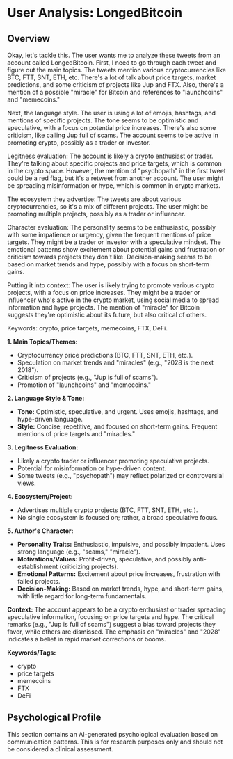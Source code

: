 # User Analysis: LongedBitcoin

## Overview

<think>
Okay, let's tackle this. The user wants me to analyze these tweets from an account called LongedBitcoin. First, I need to go through each tweet and figure out the main topics. The tweets mention various cryptocurrencies like BTC, FTT, SNT, ETH, etc. There's a lot of talk about price targets, market predictions, and some criticism of projects like Jup and FTX. Also, there's a mention of a possible "miracle" for Bitcoin and references to "launchcoins" and "memecoins."

Next, the language style. The user is using a lot of emojis, hashtags, and mentions of specific projects. The tone seems to be optimistic and speculative, with a focus on potential price increases. There's also some criticism, like calling Jup full of scams. The account seems to be active in promoting crypto, possibly as a trader or investor.

Legitness evaluation: The account is likely a crypto enthusiast or trader. They're talking about specific projects and price targets, which is common in the crypto space. However, the mention of "psychopath" in the first tweet could be a red flag, but it's a retweet from another account. The user might be spreading misinformation or hype, which is common in crypto markets.

The ecosystem they advertise: The tweets are about various cryptocurrencies, so it's a mix of different projects. The user might be promoting multiple projects, possibly as a trader or influencer.

Character evaluation: The personality seems to be enthusiastic, possibly with some impatience or urgency, given the frequent mentions of price targets. They might be a trader or investor with a speculative mindset. The emotional patterns show excitement about potential gains and frustration or criticism towards projects they don't like. Decision-making seems to be based on market trends and hype, possibly with a focus on short-term gains.

Putting it into context: The user is likely trying to promote various crypto projects, with a focus on price increases. They might be a trader or influencer who's active in the crypto market, using social media to spread information and hype projects. The mention of "miracle" for Bitcoin suggests they're optimistic about its future, but also critical of others.

Keywords: crypto, price targets, memecoins, FTX, DeFi.
</think>

**1. Main Topics/Themes:**  
- Cryptocurrency price predictions (BTC, FTT, SNT, ETH, etc.).  
- Speculation on market trends and "miracles" (e.g., "2028 is the next 2018").  
- Criticism of projects (e.g., "Jup is full of scams").  
- Promotion of "launchcoins" and "memecoins."  

**2. Language Style & Tone:**  
- **Tone:** Optimistic, speculative, and urgent. Uses emojis, hashtags, and hype-driven language.  
- **Style:** Concise, repetitive, and focused on short-term gains. Frequent mentions of price targets and "miracles."  

**3. Legitness Evaluation:**  
- Likely a crypto trader or influencer promoting speculative projects.  
- Potential for misinformation or hype-driven content.  
- Some tweets (e.g., "psychopath") may reflect polarized or controversial views.  

**4. Ecosystem/Project:**  
- Advertises multiple crypto projects (BTC, FTT, SNT, ETH, etc.).  
- No single ecosystem is focused on; rather, a broad speculative focus.  

**5. Author's Character:**  
- **Personality Traits:** Enthusiastic, impulsive, and possibly impatient. Uses strong language (e.g., "scams," "miracle").  
- **Motivations/Values:** Profit-driven, speculative, and possibly anti-establishment (criticizing projects).  
- **Emotional Patterns:** Excitement about price increases, frustration with failed projects.  
- **Decision-Making:** Based on market trends, hype, and short-term gains, with little regard for long-term fundamentals.  

**Context:** The account appears to be a crypto enthusiast or trader spreading speculative information, focusing on price targets and hype. The critical remarks (e.g., "Jup is full of scams") suggest a bias toward projects they favor, while others are dismissed. The emphasis on "miracles" and "2028" indicates a belief in rapid market corrections or booms.  

**Keywords/Tags:**  
- crypto  
- price targets  
- memecoins  
- FTX  
- DeFi

## Psychological Profile

This section contains an AI-generated psychological evaluation based on communication patterns. This is for research purposes only and should not be considered a clinical assessment.